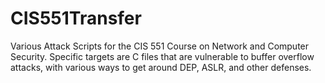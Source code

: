 # CIS551Transfer

Various Attack Scripts for the CIS 551 Course on Network and Computer Security. Specific targets are C files that are vulnerable to buffer overflow attacks, with various ways to get around DEP, ASLR, and other defenses.
